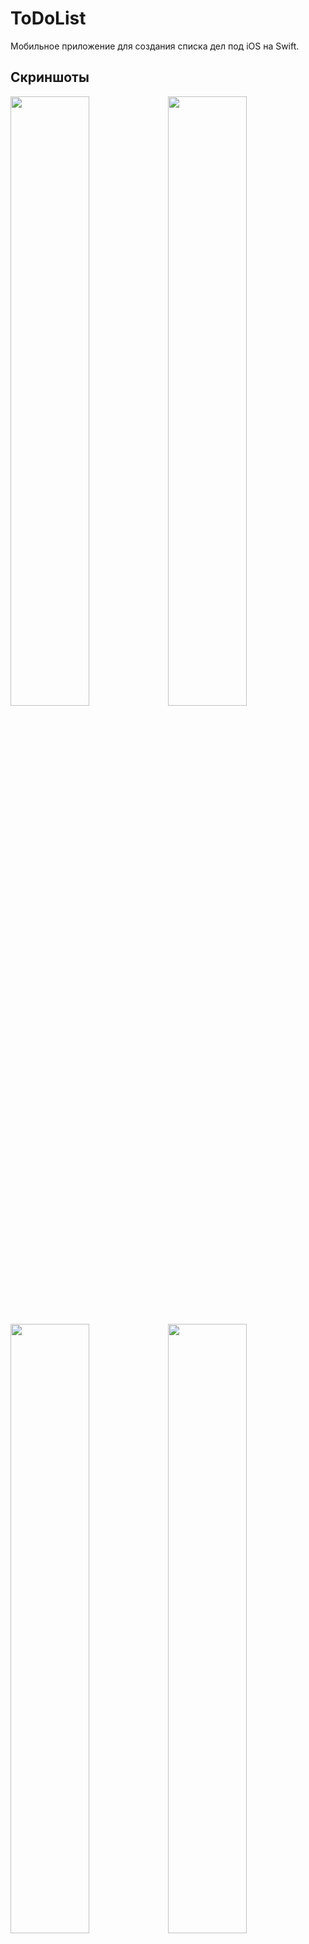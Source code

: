 # ToDoList
Мобильное приложение для создания списка дел под iOS на Swift.
## Скриншоты
<img src="https://user-images.githubusercontent.com/16274235/43049020-7a5e488e-8e0a-11e8-88ed-c1b4c661de0d.png" width=50%/><img src="https://user-images.githubusercontent.com/16274235/43049056-ff254d7e-8e0a-11e8-931b-566371772c5c.png" width=50%/>

<img src="https://user-images.githubusercontent.com/16274235/43049035-cb000a34-8e0a-11e8-8947-913fbdc53c04.png" width=50%/><img src="https://user-images.githubusercontent.com/16274235/43049034-c89708ec-8e0a-11e8-99ae-c04b1bd31530.png" width=50%/>

<img src="https://user-images.githubusercontent.com/16274235/43049219-671b903a-8e0d-11e8-96db-fcd092bea9d6.png" width=50%/><img src="https://user-images.githubusercontent.com/16274235/43049220-6974b5aa-8e0d-11e8-8a78-d84b3799fdfa.png" width=50%/>

## Лицензия

    MIT License

    Copyright (c) 2018 Vadim Denisov

    Permission is hereby granted, free of charge, to any person obtaining a copy
    of this software and associated documentation files (the "Software"), to deal
    in the Software without restriction, including without limitation the rights
    to use, copy, modify, merge, publish, distribute, sublicense, and/or sell
    copies of the Software, and to permit persons to whom the Software is
    furnished to do so, subject to the following conditions:

    The above copyright notice and this permission notice shall be included in all
    copies or substantial portions of the Software.

    THE SOFTWARE IS PROVIDED "AS IS", WITHOUT WARRANTY OF ANY KIND, EXPRESS OR
    IMPLIED, INCLUDING BUT NOT LIMITED TO THE WARRANTIES OF MERCHANTABILITY,
    FITNESS FOR A PARTICULAR PURPOSE AND NONINFRINGEMENT. IN NO EVENT SHALL THE
    AUTHORS OR COPYRIGHT HOLDERS BE LIABLE FOR ANY CLAIM, DAMAGES OR OTHER
    LIABILITY, WHETHER IN AN ACTION OF CONTRACT, TORT OR OTHERWISE, ARISING FROM,
    OUT OF OR IN CONNECTION WITH THE SOFTWARE OR THE USE OR OTHER DEALINGS IN THE
    SOFTWARE.
